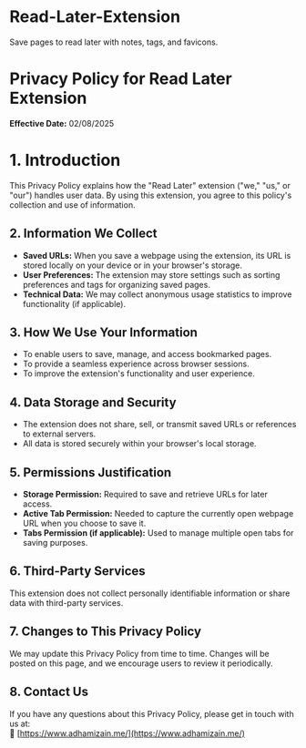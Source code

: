 # Read-Later-Extension
Save pages to read later with notes, tags, and favicons.

# Privacy Policy for Read Later Extension

**Effective Date:** 02/08/2025  

# 1. Introduction  
This Privacy Policy explains how the "Read Later" extension ("we," "us," or "our") handles user data. By using this extension, you agree to this policy's collection and use of information.  
## 2. Information We Collect  
- **Saved URLs:** When you save a webpage using the extension, its URL is stored locally on your device or in your browser's storage.  
- **User Preferences:** The extension may store settings such as sorting preferences and tags for organizing saved pages.  
- **Technical Data:** We may collect anonymous usage statistics to improve functionality (if applicable).  
## 3. How We Use Your Information  
- To enable users to save, manage, and access bookmarked pages.  
- To provide a seamless experience across browser sessions.  
- To improve the extension's functionality and user experience.  
## 4. Data Storage and Security  
- The extension does not share, sell, or transmit saved URLs or references to external servers.  
- All data is stored securely within your browser's local storage.  
## 5. Permissions Justification  
- **Storage Permission:** Required to save and retrieve URLs for later access.  
- **Active Tab Permission:** Needed to capture the currently open webpage URL when you choose to save it.  
- **Tabs Permission (if applicable):** Used to manage multiple open tabs for saving purposes.  
## 6. Third-Party Services  
This extension does not collect personally identifiable information or share data with third-party services.  
## 7. Changes to This Privacy Policy  
We may update this Privacy Policy from time to time. Changes will be posted on this page, and we encourage users to review it periodically.  
## 8. Contact Us  
If you have any questions about this Privacy Policy, please get in touch with us at:  
🔗 [https://www.adhamizain.me/](https://www.adhamizain.me/)  
